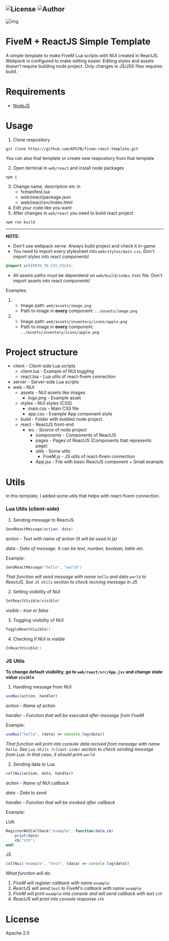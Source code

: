 ![License](https://img.shields.io/badge/License-Apache%202.0-orange)
![Author](https://img.shields.io/badge/Author-KPG--TB-green)
---

![img](https://i.imgur.com/hDl0FQg.png)

# FiveM + ReactJS Simple Template

A simple template to make FiveM Lua scripts with NUI created in ReactJS. Webpack is configured to make editing easier. Editing styles and assets doesn't require building node project. Only changes in JS/JSX files requires build.

# Requirements

* [NodeJS](https://nodejs.org/en)

# Usage

1. Clone respository 
```
git clone https://github.com/KPGTB/fivem-react-template.git
```
You can also that template or create new respository from that template

2. Open terminal in `web/react` and install node packages
```
npm i
```

3. Change name, description etc in
   * fxmanifest.lua
   * web/react/package.json
   * web/react/src/index.html
4. Edit your code like you want
5. After changes in `web/react` you need to build react project
```
npm run build
```

---

**NOTE:** 
- Don't use webpack serve. Always build project and check it in-game
- You need to import every stylesheet into `web/styles/main.css`. Don't import styles into react components!
```css
@import url(PATH_TO_CSS_FILE);
```
- All assets paths must be dependend on `web/build/index.html` file. Don't import assets into react components!

Examples:

1. 
   * Image path: `web/assets/image.png`
   * Path to image in **every** component: `../assets/image.png`
2.
   * Image path: `web/assets/inventory/icons/apple.png`
   * Path to image in **every** component: `../assets/inventory/icons/apple.png`



# Project structure

* client - Client-side Lua scripts
  * client.lua - Example of NUI toggling
  * react.lua - Lua utils of react-fivem connection
* server - Server-side Lua scripts
* web - NUI
  * assets - NUI assets like images
    * logo.png - Example asset
  * styles - NUI styles (CSS)
    * main.css - Main CSS file
    * app.css - Example App component style
  * build - Folder with builded node project
  * react - ReactJS front-end
    * src - Source of node project
      * components - Components of ReactJS
      * pages - Pages of ReactJS (Components that represents page)
      * utils - Some utils
        * FiveM.js - JS utils of react-fivem connection
      * App.jsx - File with basic ReactJS component + Small example

# Utils

In this template, I added some utils that helps with react-fivem connection.

### Lua Utils (client-side)

1. Sending message to ReactJS
```lua
SendReactMessage(action, data)
```
*action - Text with name of action (It will be used in js)*

*data - Data of message. It can be text, number, boolean, table etc.*

Example:
```lua
SendReactMessage("hello", "world")
```
*That function will send message with name `hello` and data `world` to ReactJS. See `JS Utils` section to check reciving message in JS*

2. Setting visibility of NUI
```lua
SetReactVisible(visible)
```
*visible - true or false*

3. Toggling visibility of NUI
```lua
ToggleReactVisible()
```

4. Checking if NUI is visible
```lua
IsReactVisible()
```

### JS Utils

**To change default visibility, go to `web/react/src/App.jsx` and change state value `visible`**

1. Handling message from NUI 
```js
useNui(action, handler)
```
*action - Name of action*

*handler - Function that will be executed after message from FiveM*

Example:
```js
useNui("hello", (data) => console.log(data))
```
*That function will print into console data recived from message with name `hello`. See `Lua Utils (client-side)` section to check sending message from Lua. In that case, it should print `world`*

2. Sending data to Lua
```js
callNui(action, data, handler)
```
*action - Name of NUI callback*

*data - Data to send*

*handler - Function that will be invoked after callback*

Example:

LUA
```lua
RegisterNUICallback("example", function(data,cb)
    print(data)
    cb("sth")
end)
```

JS
```js
callNui('example', "test", (data) => console.log(data))
```

*What function will do:*
1. *FiveM will register callback with name `example`*
2. *ReactJS will send `test` to FiveM's callback with name `example`*
3. *FiveM will print `example` into console and will send callback with text `sth`*
4. *ReactJS will print into console response `sth`*

# License
Apache 2.0